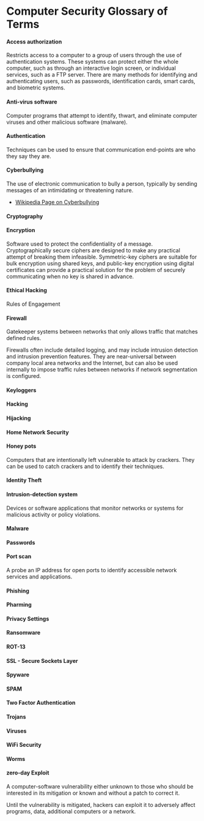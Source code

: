 # Computer Security Glossary of Terms

#### Access authorization 

Restricts access to a computer to a group of users through the use of authentication systems. These systems can protect either the whole computer, such as through an interactive login screen, or individual services, such as a FTP server. There are many methods for identifying and authenticating users, such as passwords, identification cards, smart cards, and biometric systems.

#### Anti-virus software

Computer programs that attempt to identify, thwart, and eliminate computer viruses and other malicious software (malware).

#### Authentication
Techniques can be used to ensure that communication end-points are who they say they are.

#### Cyberbullying
The use of electronic communication to bully a person, typically by sending messages of an intimidating or threatening nature.

* [Wikipedia Page on Cyberbullying](https://en.wikipedia.org/wiki/Cyberbullying)

#### Cryptography

#### Encryption

Software used to protect the confidentiality of a message. Cryptographically secure ciphers are designed to make any practical attempt of breaking them infeasible. Symmetric-key ciphers are suitable for bulk encryption using shared keys, and public-key encryption using digital certificates can provide a practical solution for the problem of securely communicating when no key is shared in advance.

#### Ethical Hacking

Rules of Engagement

#### Firewall

 Gatekeeper systems between networks that only allows traffic that matches defined rules.
 
 Firewalls often include detailed logging, and may include intrusion detection and intrusion prevention features. They are near-universal between company local area networks and the Internet, but can also be used internally to impose traffic rules between networks if network segmentation is configured.

#### Keyloggers

#### Hacking

#### Hijacking

#### Home Network Security

#### Honey pots
Computers that are intentionally left vulnerable to attack by crackers. They can be used to catch crackers and to identify their techniques.

#### Identity Theft

#### Intrusion-detection system

Devices or software applications that monitor networks or systems for malicious activity or policy violations.

#### Malware

#### Passwords

#### Port scan
A probe an IP address for open ports to identify accessible network services and applications.

#### Phishing

#### Pharming

#### Privacy Settings

#### Ransomware

#### ROT-13

#### SSL - Secure Sockets Layer

#### Spyware

#### SPAM

#### Two Factor Authentication

#### Trojans

#### Viruses

#### WiFi Security

#### Worms

#### zero-day Exploit

A computer-software vulnerability either unknown to those who should be interested in its mitigation or known and without a patch to correct it.

Until the vulnerability is mitigated, hackers can exploit it to adversely affect programs, data, additional computers or a network.

